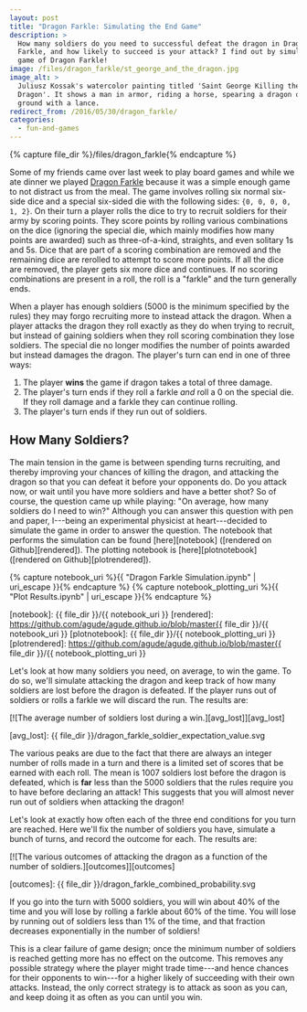 ```yaml
---
layout: post
title: "Dragon Farkle: Simulating the End Game"
description: >
  How many soldiers do you need to successful defeat the dragon in Dragon
  Farkle, and how likely to succeed is your attack? I find out by simulating a
  game of Dragon Farkle!
image: /files/dragon_farkle/st_george_and_the_dragon.jpg
image_alt: >
  Juliusz Kossak's watercolor painting titled 'Saint George Killing the
  Dragon'. It shows a man in armor, riding a horse, spearing a dragon on the
  ground with a lance.
redirect_from: /2016/05/30/dragon_farkle/
categories:
  - fun-and-games
---
```


{% capture file_dir %}/files/dragon_farkle{% endcapture %}

Some of my friends came over last week to play board games and while we ate
dinner we played [Dragon Farkle][dragonfarkle] because it was a simple enough
game to not distract us from the meal. The game involves rolling six normal
six-side dice and a special six-sided die with the following sides: `{0, 0, 0,
0, 1, 2}`. On their turn a player rolls the dice to try to recruit soldiers
for their army by scoring points. They score points by rolling various
combinations on the dice (ignoring the special die, which mainly modifies how
many points are awarded) such as three-of-a-kind, straights, and even solitary
1s and 5s. Dice that are part of a scoring combination are removed and the
remaining dice are rerolled to attempt to score more points. If all the dice
are removed, the player gets six more dice and continues. If no scoring
combinations are present in a roll, the roll is a "farkle" and the turn
generally ends.

[dragonfarkle]: https://www.zmangames.com/en/products/dragon-farkle/

When a player has enough soldiers (5000 is the minimum specified by the rules)
they may forgo recruiting more to instead attack the dragon. When a player
attacks the dragon they roll exactly as they do when trying to recruit, but
instead of gaining soldiers when they roll scoring combination they lose
soldiers. The special die no longer modifies the number of points awarded but
instead damages the dragon. The player's turn can end in one of three ways:

1. The player **wins** the game if dragon takes a total of three damage.
2. The player's turn ends if they roll a farkle *and* roll a 0 on the special
   die. If they roll damage and a farkle they can continue rolling.
3. The player's turn ends if they run out of soldiers.

## How Many Soldiers?

The main tension in the game is between spending turns recruiting, and thereby
improving your chances of killing the dragon, and attacking the dragon so that
you can defeat it before your opponents do. Do you attack now, or wait until
you have more soldiers and have a better shot? So of course, the question came
up while playing: "On average, how many soldiers do I need to win?" Although
you can answer this question with pen and paper, I---being an experimental
physicist at heart---decided to simulate the game in order to answer the
question. The notebook that performs the simulation can be found
[here][notebook] ([rendered on Github][rendered]). The plotting notebook is
[here][plotnotebook] ([rendered on Github][plotrendered]).

{% capture notebook_uri %}{{ "Dragon Farkle Simulation.ipynb" | uri_escape }}{% endcapture %} 
{% capture notebook_plotting_uri %}{{ "Plot Results.ipynb" | uri_escape }}{% endcapture %} 

[notebook]: {{ file_dir }}/{{ notebook_uri }}
[rendered]: https://github.com/agude/agude.github.io/blob/master{{ file_dir }}/{{ notebook_uri }}
[plotnotebook]: {{ file_dir }}/{{ notebook_plotting_uri }}
[plotrendered]: https://github.com/agude/agude.github.io/blob/master{{ file_dir }}/{{ notebook_plotting_uri }}

Let's look at how many soldiers you need, on average, to win the game.
To do so, we'll simulate attacking the dragon and keep track of how many
soldiers are lost before the dragon is defeated. If the player runs out of
soldiers or rolls a farkle we will discard the run. The results are:

[![The average number of soldiers lost during a win.][avg_lost]][avg_lost]

[avg_lost]: {{ file_dir }}/dragon_farkle_soldier_expectation_value.svg

The various peaks are due to the fact that there are always an integer number
of rolls made in a turn and there is a limited set of scores that be earned
with each roll. The mean is 1007 soldiers lost before the dragon is defeated,
which is **far** less than the 5000 soldiers that the rules require you to
have before declaring an attack! This suggests that you will almost never run
out of soldiers when attacking the dragon!

Let's look at exactly how often each of the three end conditions for you turn
are reached. Here we'll fix the number of soldiers you have, simulate a bunch
of turns, and record the outcome for each. The results are:

[![The various outcomes of attacking the dragon as a function of the number of
soldiers.][outcomes]][outcomes]

[outcomes]: {{ file_dir }}/dragon_farkle_combined_probability.svg

If you go into the turn with 5000 soldiers, you will win about 40% of the time
and you will lose by rolling a farkle about 60% of the time. You will lose by
running out of soldiers less than 1% of the time, and that fraction decreases
exponentially in the number of soldiers!

This is a clear failure of game design; once the minimum number of soldiers is
reached getting more has no effect on the outcome. This removes any possible
strategy where the player might trade time---and hence chances for their
opponents to win---for a higher likely of succeeding with their own attacks.
Instead, the only correct strategy is to attack as soon as you can, and keep
doing it as often as you can until you win.
